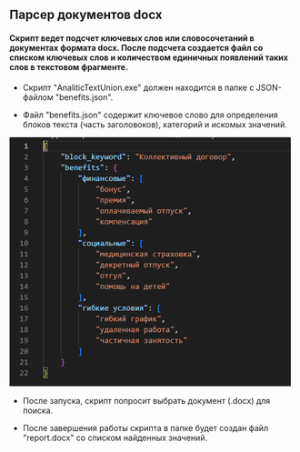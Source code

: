## Парсер документов docx

#### Скрипт ведет подсчет ключевых слов или словосочетаний в документах формата docx. После подсчета создается файл со списком ключевых слов и количеством единичных появлений таких слов в текстовом фрагменте. 

* Скрипт "AnaliticTextUnion.exe" должен находится в папке с JSON-файлом "benefits.json".

* Файл "benefits.json" содержит ключевое слово для определения блоков текста (часть заголовоков), категорий и искомых значений.

![img.png](img.png)

* После запуска, скрипт попросит выбрать документ (.docx) для поиска.

* После завершения работы скрипта в папке будет создан файл "report.docx" со списком найденных значений. 
